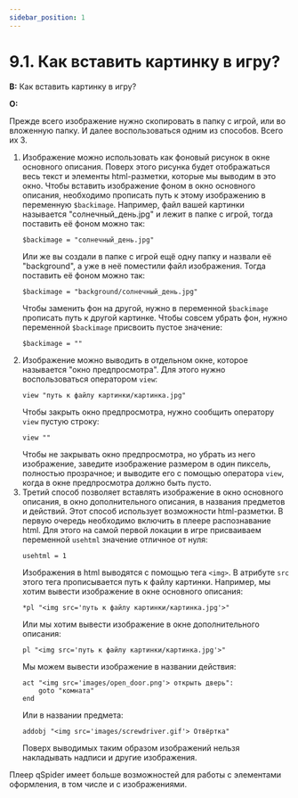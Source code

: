```yaml
---
sidebar_position: 1
---
```


# 9.1. Как вставить картинку в игру?
<!-- [:faq_09_01] -->
**В:** Как вставить картинку в игру?

**О:**

Прежде всего изображение нужно скопировать в папку с игрой, или во вложенную папку. И далее воспользоваться одним из способов. Всего их 3.

1. Изображение можно использовать как фоновый рисунок в окне основного описания. Поверх этого рисунка будет отображаться весь текст и элементы html-разметки, которые мы выводим в это окно. Чтобы вставить изображение фоном в окно основного описания, необходимо прописать путь к этому изображению в переменную `$backimage`.
    Например, файл вашей картинки называется "солнечный_день.jpg" и лежит в папке с игрой, тогда поставить её фоном можно так:
    ```qsp
    $backimage = "солнечный_день.jpg"
    ```
    Или же вы создали в папке с игрой ещё одну папку и назвали её "background", а уже в неё поместили файл изображения. Тогда поставить её фоном можно так:
    ```qsp
    $backimage = "background/солнечный_день.jpg"
    ```
    Чтобы заменить фон на другой, нужно в переменной `$backimage` прописать путь к другой картинке.
    Чтобы совсем убрать фон, нужно переменной `$backimage` присвоить пустое значение:
    ```qsp
    $backimage = ""
    ```
2. Изображение можно выводить в отдельном окне, которое называется "окно предпросмотра". Для этого нужно воспользоваться оператором `view`:
    ```qsp
    view "путь к файлу картинки/картинка.jpg"
    ```
    Чтобы закрыть окно предпросмотра, нужно сообщить оператору `view` пустую строку:
    ```qsp
    view ""
    ```
    Чтобы не закрывать окно предпросмотра, но убрать из него изображение, заведите изображение размером в один пиксель, полностью прозрачное; и выводите его с помощью оператора `view`, когда в окне предпросмотра должно быть пусто.
3. Третий способ позволяет вставлять изображение в окно основного описания, в окно дополнительного описания, в названия предметов и действий. Этот способ использует возможности html-разметки.
    В первую очередь необходимо включить в плеере распознавание html. Для этого на самой первой локации в игре присваиваем переменной `usehtml` значение отличное от нуля:
    ```qsp
    usehtml = 1
    ```
    Изображения в html выводятся с помощью тега `<img>`. В атрибуте `src` этого тега прописывается путь к файлу картинки.
    Например, мы хотим вывести изображение в окне основного описания:
    ```qsp
    *pl "<img src='путь к файлу картинки/картинка.jpg'>"
    ```
    Или мы хотим вывести изображение в окне дополнительного описания:
    ```qsp
    pl "<img src='путь к файлу картинки/картинка.jpg'>"
    ```
    Мы можем вывести изображение в названии действия:
    ```qsp
    act "<img src='images/open_door.png'> открыть дверь":
        goto "комната"
    end
    ```
    Или в названии предмета:
    ```qsp
    addobj "<img src='images/screwdriver.gif'> Отвёртка"
    ```
    Поверх выводимых таким образом изображений нельзя накладывать надписи и другие изображения.

Плеер qSpider имеет больше возможностей для работы с элементами оформления, в том числе и с изображениями.
